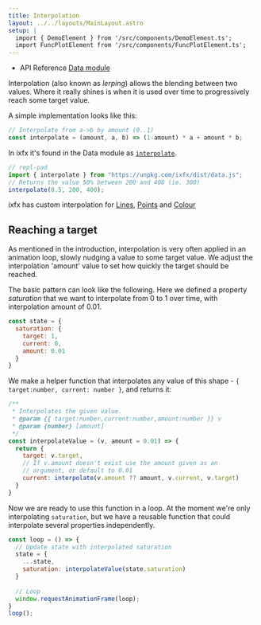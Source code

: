 ```yaml
---
title: Interpolation
layout: ../../layouts/MainLayout.astro
setup: |
  import { DemoElement } from '/src/components/DemoElement.ts';
  import FuncPlotElement from '/src/components/FuncPlotElement.ts';
---
```


<script type="module" hoist>
  import '/src/components/ReplPad';
</script>

<div class="tip">
<ul>
<li>API Reference <a href="https://clinth.github.io/ixfx/modules/Data.html">Data module</a></li>
</ul>
</div>

Interpolation (also known as _lerping_) allows the blending between two values. Where it really shines is when it is used over time to progressively reach some target value.

A simple implementation looks like this:

```js
// Interpolate from a->b by amount (0..1)
const interpolate = (amount, a, b) => (1-amount) * a + amount * b;
```

In ixfx it's found in the Data module as [`interpolate`](https://clinth.github.io/ixfx/functions/Data.interpolate.html).

```js
// repl-pad
import { interpolate } from "https://unpkg.com/ixfx/dist/data.js";
// Returns the value 50% between 200 and 400 (ie. 300)
interpolate(0.5, 200, 400);
```

ixfx has custom interpolation for [Lines](../../types/geometry/line/#interpolation), [Points](../../types/geometry/point/#interpolation) and [Colour](../../types/colour/#interpolation)

## Reaching a target

As mentioned in the introduction, interpolation is very often applied in an animation loop, slowly nudging a value to some target value. We adjust the interpolation 'amount' value to set how quickly the target should be reached.

The basic pattern can look like the following. Here we defined a property _saturation_ that we want to interpolate from 0 to 1 over time, with interpolation amount of 0.01.

```js
const state = {
  saturation: {
    target: 1,
    current: 0,
    amount: 0.01
  }
}
```

We make a helper function that interpolates any value of this shape - `{ target:number, current: number }`, and returns it:

```js
/**
 * Interpolates the given value.
 * @param {{ target:number,current:number,amount:number }} v
 * @param {number} [amount]
 */
const interpolateValue = (v, amount = 0.01) => {
  return {
    target: v.target,
    // If v.amount doesn't exist use the amount given as an
    // argument, or default to 0.01
    current: interpolate(v.amount ?? amount, v.current, v.target)
  }
}
```

Now we are ready to use this function in a loop. At the moment we're only interpolating `saturation`, but we have a reusable function that could interpolate several properties independently.

```js
const loop = () => {
  // Update state with interpolated saturation
  state = {
    ...state,
    saturation: interpolateValue(state.saturation)
  }
  
  // Loop
  window.requestAnimationFrame(loop);
}
loop();
```